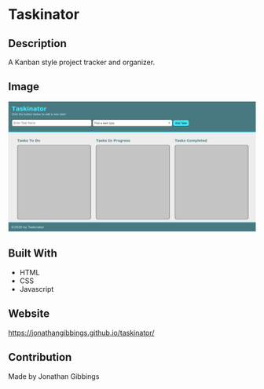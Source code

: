 # Taskinator

## Description

A Kanban style project tracker and organizer.

## Image

![Mock Up](./Assets/images/taskinator-page.png)

## Built With

- HTML
- CSS
- Javascript

## Website

https://jonathangibbings.github.io/taskinator/

## Contribution

Made by Jonathan Gibbings
